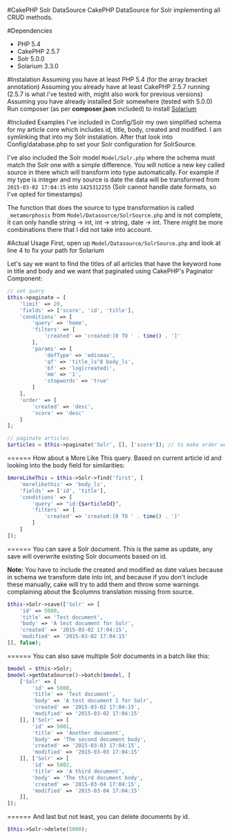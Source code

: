 #CakePHP Solr DataSource
CakePHP DataSource for Solr implementing all CRUD methods.

#Dependencies
- PHP 5.4
- CakePHP 2.5.7
- Solr 5.0.0
- Solarium 3.3.0

#Instalation
Assuming you have at least PHP 5.4 (for the array bracket annotation)
Assuming you already have at least CakePHP 2.5.7 running (2.5.7 is what i've tested with, might also work for previous versions)
Assuming you have already installed Solr somewhere (tested with 5.0.0)
Run composer (as per **composer.json** included) to install [Solarium](www.solarium-project.org)

#Included Examples
I've included in Config/Solr my own simplified schema for my article core which includes id, title, body, created and modified. I am symlinking that into my Solr instalation. After that look into Config/database.php to set your Solr configuration for SolrSource.

I've also included the Solr model `Model/Solr.php` where the schema must match the Solr one with a simple difference. You will notice a new key called source in there which will transform into type automatically. For example if my type is integer and my source is date the data will be transformed from `2015-03-02 17:04:15` into `1425312255` (Solr cannot handle date formats, so I've opted for timestamps)

The function that does the source to type transformation is called `_metamorphosis` from `Model/Datasource/SolrSource.php` and is not complete, it can only handle string -> int, int -> string, date -> int. There might be more combinations there that I did not take into account.

#Actual Usage
First, open up `Model/Datasource/SolrSource.php` and look at line 4 to fix your path for Solarium

Let's say we want to find the titles of all articles that have the keyword `home` in title and body and we want that paginated using CakePHP's Paginator Component:
```php
// set query
$this->paginate = [
    'limit' => 20,
    'fields' => ['score', 'id', 'title'],
    'conditions' => [
        'query' => 'home',
        'filters' => [
            'created' => 'created:[0 TO ' . time() . ']'
        ],
        'params' => [
            'defType' => 'edismax',
            'qf' => 'title_ls^8 body_ls',
            'bf' => 'log(created)',
            'mm' => '1',
            'stopwords' => 'true'
        ]
    ],
    'order' => [
        'created' => 'desc',
        'score' => 'desc'
    ]
];

// paginate articles
$articles = $this->paginate('Solr', [], ['score']); // to make order work with score, either add it to whitelist (like i did here) or make a virtual field out of it in your Solr Model
```
======
How about a More Like This query. Based on current article id and looking into the body field for similarities:
```php
$moreLikeThis = $this->Solr->find('first', [
    'morelikethis' => 'body_ls',
    'fields' => ['id', 'title'],
    'conditions' => [
        'query' => "id:{$articleId}",
        'filters' => [
            'created' => 'created:[0 TO ' . time() . ']'
        ]
    ]
]);
```
======
You can save a Solr document. This is the same as update, any save will overwrite existing Solr documents based on id.

**Note:** You have to include the created and modified as date values because in schema we transform date into int, and because if you don't include these manually, cake will try to add them and throw some warnings complaining about the $columns translation missing from source.
```php
$this->Solr->save(['Solr' => [
    'id' => 5000,
    'title' => 'Test document',
    'body' => 'A test document for Solr',
    'created' => '2015-03-02 17:04:15',
    'modified' => '2015-03-02 17:04:15'
]], false);
```
======
You can also save multiple Solr documents in a batch like this:
```php
$model = $this->Solr;
$model->getDataSource()->batch($model, [
    ['Solr' => [
        'id' => 5000,
        'title' => 'Test document',
        'body' => 'A test document 1 for Solr',
        'created' => '2015-03-02 17:04:15',
        'modified' => '2015-03-02 17:04:15'
    ]], ['Solr' => [
        'id' => 5001,
        'title' => 'Another document',
        'body' => 'The second document body',
        'created' => '2015-03-03 17:04:15',
        'modified' => '2015-03-03 17:04:15'
    ]], ['Solr' => [
        'id' => 5002,
        'title' => 'A third document',
        'body' => 'The third document body',
        'created' => '2015-03-04 17:04:15',
        'modified' => '2015-03-04 17:04:15'
    ]],
]);
```
======
And last but not least, you can delete documents by id.
```php
$this->Solr->delete(5000);
```
